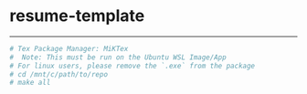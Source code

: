 # resume-template

---


```sh
# Tex Package Manager: MiKTex
#  Note: This must be run on the Ubuntu WSL Image/App
# For linux users, please remove the `.exe` from the package
# cd /mnt/c/path/to/repo
# make all
```


<!-- OLD
* The main file is `main.tex`.
*  On `line 83` there's a toggle to generate between the short version (`\longversionfalse`) and the long version (`\longversiontrue`).
* There's a `\resumeLengthLevelTen` command that can be used to add data only visible in the longer version.
-->
